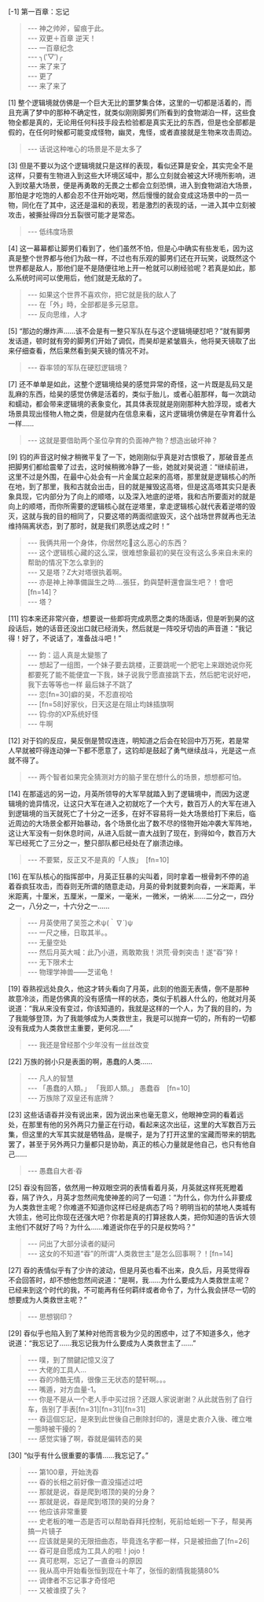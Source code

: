 
[-1] 第一百章：忘记
>--- 神之帅斧，留痕于此。<br>
>--- 双更＋百章 逆天！<br>
>--- 一百章纪念<br>
>--- ╮(‵▽′)╭<br>
>--- 来了来了<br>
>--- 更了<br>
>--- 来了来了<br>

[1] 整个逻辑境就仿佛是一个巨大无比的噩梦集合体，这里的一切都是活着的，而且充满了梦中的那种不确定性，就类似刚刚脚男们所看到的食物湖泊一样，这些食物全都是真的，无论用任何科技手段去检验都是真实无比的东西，但是也全部都是假的，在任何时候都可能变成怪物，幽灵，鬼怪，或者直接就是生物来攻击周边。
>--- 话说这种唯心的场景是不是太多了<br>

[3] 但是不要以为这个逻辑境就只是这样的表现，看似还算是安全，其实完全不是这样，只要有生物进入到这些大环境区域中，那么立刻就会被这大环境所影响，进入到坟墓大场景，便是再勇敢的无畏之士都会立刻恐惧，进入到食物湖泊大场景，那怕是才吃饱的人都会忍不住开始吃喝，然后慢慢的就会变成这场景中的一员一物，同化在了其中，这还是温和的表现，若是激烈的表现的话，一进入其中立刻被攻击，被撕扯得四分五裂很可能才是常态。
>--- 低纬度场景<br>

[4] 这一幕幕都让脚男们看到了，他们虽然不怕，但是心中确实有些发毛，因为这真是整个世界都与他们为敌一样，不过也有乐观的脚男们还在开玩笑，说既然这个世界都是敌人，那他们是不是随便往地上开一枪就可以刷经验呢？若真是如此，那么系统时间可以使用后，他们就是无敌的了。
>--- 如果这个世界不喜欢你，把它就是我的敌人了<br>
>--- 在「外」時，全部都是多元惡意。<br>
>--- 反向思维，人才<br>

[5] “那边的爆炸声……该不会是有一整只军队在与这个逻辑境硬怼吧？”就有脚男发话道，顿时就有旁的脚男们开始了调侃，而昊却是紧皱眉头，他将昊天镜取了出来仔细查看，然后果然看到昊天镜的情况不对。
>--- 昋率领的军队在硬怼逻辑境？<br>

[7] 还不单单是如此，这整个逻辑境给昊的感觉异常的奇怪，这一片既是乱码又是乱麻的东西，给昊的感觉仿佛是活着的，类似于胎儿，或者心脏那样，每一次跳动和蠕动，都会带来逻辑境的表象变化，其具体表现就是刚刚那种大脸浮现，或者大场景具现出怪物人物之类，但是就内在信息来看，这片逻辑境仿佛是在孕育着什么一样……
>--- 这就是要借助两个圣位孕育的负面神产物？想造出破坏神？<br>

[9] 钧的声音这时候才稍微平复了一下，她刚刚似乎真是对古恨极了，那破音差点把脚男们都给震晕了过去，这时候稍微冷静了一些，她就对昊说道：“继续前进，这里不过是外围，在最中心处会有一片金属立起来的高塔，那里就是逻辑核心的所在地，到了那里，我和古就会出击，目的就是摧毁这高塔，但是这高塔其实只是表象具现，它内部分为了向上的顺塔，以及深入地底的逆塔，我和古所要面对的就是向上的顺塔，而你所需要的逻辑核心就在逆塔里，拿走逻辑核心就代表着逆塔的毁灭，这就与我的目的相同了，只要这塔的两面彻底毁灭，这个战场世界就再也无法维持隔离状态，到了那时，就是我们夙愿达成之时！“
>--- 我俩共用一个身体，你居然吃💩这么恶心的东西？<br>
>--- 这个逻辑核心藏的这么深，很难想象最初的昊在没有这么多来自未来的帮助的情况下怎么拿到的<br>
>--- 又是塔？Z大对塔很执着啊。<br>
>--- 亦是神上神準備誕生之時‥‥張狂，鈞與楚軒還會誕生吧？！會吧　[fn=14]？<br>
>--- 塔？<br>

[11] 钧本来还非常兴奋，想要说一些即将完成夙愿之类的场面话，但是听到昊的这段话后，她的话音还没出口就已经消失，然后就是一阵咬牙切齿的声音道：“我记得！好了，不说话了，准备战斗吧！”
>--- 鈞：這人真是太變態了<br>
>--- 想起了一组图，一个妹子要去跳楼，正要跳呢一个肥宅上来跟她说你死都要死了能不能便宜一下我，妹子说我宁愿直接跳下去，然后肥宅说好吧，我下去等等也一样
最后妹子不跳了<br>
>--- 恋[fn=30]癖的昊，不忍直视哈<br>
>--- [fn=58]好家伙，日天这是在阻止均妹插旗啊<br>
>--- 钧:你的XP系统好怪<br>
>--- 牛啊<br>

[12] 对于钧的反应，昊反倒是赞叹连连，明知道之后会在轮回中万万死，若是常人早就被吓得连动弹一下都不愿意了，这钧却是鼓起了勇气继续战斗，光是这一点就不得了。
>--- 两个智者如果完全猜测对方的脑子里在想什么的场景，想想都可怕。<br>

[14] 在那遥远的另一边，月英所领导的大军早就踏入到了逻辑境中，而因为这逻辑境的诡异情况，让这只大军在进入之初就吃了一个大亏，数百万人的大军在进入到逻辑境的当天就死亡了十分之一还多，在好不容易将一处大场景给打下来后，临近周边的大场景全都开始暴动，各个场景化出了数不尽的怪物开始冲袭大军阵地，这让大军没有一刻休息时间，从进入后就一直大战到了现在，到得如今，数百万大军已经死亡了三分之一，整只部队都已经处在了崩溃边缘。
>--- 不要緊，反正又不是真的「人族」　[fn=10]<br>

[16] 在军队核心的指挥部中，月英正狂暴的尖叫着，同时拿着一根骨刺不停的追着昋疯狂攻击，而昋则无所谓的随意走动，月英的骨刺就要刺向昋，一米距离，半米距离，十厘米，五厘米，一厘米，一毫米，一微米，一纳米……二分之一，四分之一，八分之一，十六分之一……
>--- 月英使用了吴签之术ψ(｀∇´)ψ<br>
>--- 一尺之棰，日取其半。。<br>
>--- 无量空处<br>
>--- 然后月英大喊：此乃小道，焉敢欺我！洪荒·骨刺突击！遂“昋”猝！<br>
>--- 无下限术士<br>
>--- 物理学神兽——芝诺龟！<br>

[19] 昋熟视远处良久，他这才转头看向了月英，此刻的他面无表情，倒不是那种故意冷淡，而是仿佛真的没有感情一样的状态，类似于机器人什么的，他就对月英说道：“我从来没有变过，你该知道的，我就是这样的一个人，为了我的目的，为了我能够登顶，为了我能够成为人类救世主，我是可以抛弃一切的，所有的一切都没有我成为人类救世主重要，更何况……”
>--- 我还是曾经那个少年没有一丝丝改变<br>

[22] 万族的弱小只是表面的啊，愚蠢的人类……
>--- 凡人的智慧<br>
>--- 「愚蠢的人類。」
「我即人類。」
愚蠢昋　[fn=10]<br>
>--- 万族除了双皇还有底牌？<br>

[23] 这些话语昋并没有说出来，因为说出来也毫无意义，他眼神空洞的看着远处，在那里有他的另外两只力量正在行动，看起来这次出征，这里的大军数百万云集，但这里的大军其实就是牺牲品，是幌子，是为了打开这里的宝藏而带来的钥匙罢了，甚至于另外两只力量都只是协助，真正的核心力量就是他自己，也只有他自己……
>--- 愚蠢自大者‧昋<br>

[25] 昋没有回答，依然用一种双眼空洞的表情看着月英，月英就这样死死瞪着昋，隔了许久，月英才忽然间鬼使神差的问了一句道：“为什么，你为什么非要成为人类救世主呢？你难道不知道你这样已经是病态了吗？明明当初的禁地人类城有大领主，他可比你现在还强大吧？你若是真的打算拯救人类，把你知道的告诉大领主他们不就好了吗？为什么……难道说你在乎的只是权势吗？”
>--- 问出了大部分读者的疑问<br>
>--- 这女的不知道“昋”的所谓“人类救世主”是怎么回事啊？！[fn=14]<br>

[27] 昋的表情似乎有了少许的波动，但是月英也看不出来，良久后，月英觉得昋不会回答时，却不想他忽然间说道：“是啊，我……为什么要成为人类救世主呢？已经来到这个时代的我，不可能再有任何羁绊或者命令了，为什么我会拼尽一切的想要成为人类救世主呢？”
>--- 思想钢印？<br>

[29] 昋似乎也陷入到了某种对他而言极为少见的困惑中，过了不知道多久，他才说道：“我忘记了……我忘记我为什么要成为人类救世主了……”
>--- 噗，到了關鍵記憶又沒了<br>
>--- 大佬的工具人…<br>
>--- 昋的冷酷无情，很像三无状态的楚轩啊。。。<br>
>--- 嘴遁，对方血量-1。<br>
>--- 你是不是从一个老人手中买过拐？还跟人家说谢谢？从此就告别了自行车，告别了手表[fn=31][fn=31][fn=31]<br>
>--- 昋這個忘記，是來到此世後自己刪除封印的，還是史衷介入後、確立唯一態時被干擾的？<br>
>--- 感觉实锤了啊，昋就是偏转态的昊<br>

[30] “似乎有什么很重要的事情……我忘记了。”
>--- 第100章，开始洗昋<br>
>--- 昋的长相之前好像一直没描述过吧<br>
>--- 那就是说，昋是爬到塔顶的昊的分身？<br>
>--- 那就是说，昋是爬到塔顶的昊的分身？<br>
>--- 他应该非常重要<br>
>--- 史老板的唯一态是否可以帮助昋拜托控制，死前给蚯蚓一下子，帮昊再搞一片镜子<br>
>--- 应该就是昊的无限扭曲态，毕竟连名字都一样，只是被扭曲了[fn=26]<br>
>--- 昋可是自愿成为工具人的啦！jojo！<br>
>--- 真可悲啊，忘记了一直奋斗的原因<br>
>--- 我从高中开始看张恒到现在十年了，张恒的剧情我能猜80%<br>
>--- 调侓者不忘记事才奇怪吧<br>
>--- 又被谁摸了头？<br>
